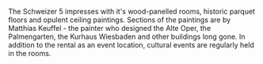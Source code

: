 The Schweizer 5 impresses with it's wood-panelled rooms, historic parquet floors and opulent ceiling paintings. Sections of the paintings are by Matthias Keuffel - the painter who designed the Alte Oper, the Palmengarten, the Kurhaus Wiesbaden and other buildings long gone. In addition to the rental as an event location, cultural events are regularly held in the rooms.
